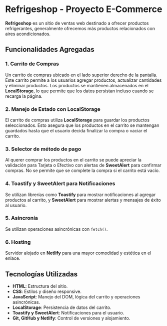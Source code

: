 # Refrigeshop - Proyecto E-Commerce

**Refrigeshop** es un sitio de ventas web destinado a ofrecer productos refrigerantes, generalmente ofrecemos más productos relacionados con aires acondicionados.

## Funcionalidades Agregadas

### 1. Carrito de Compras
Un carrito de compras ubicado en el lado superior derecho de la pantalla. Este carrito permite a los usuarios agregar productos, actualizar cantidades y eliminar productos. Los productos se mantienen almacenados en el **LocalStorage**, lo que permite que los datos persistan incluso cuando se recarga la página.

### 2. Manejo de Estado con LocalStorage
El carrito de compras utiliza **LocalStorage** para guardar los productos seleccionados. Esto asegura que los productos en el carrito se mantengan guardados hasta que el usuario decida finalizar la compra o vaciar el carrito.

### 3. Selector de método de pago
Al querer comprar los productos en el carrito se puede apreciar la validación para Tarjeta o Efectivo con alertas de **SweetAlert** para confirmar compras. No se permite que se complete la compra si el carrito está vacío.

### 4. Toastify y SweetAlert para Notificaciones
Se utilizan librerías como **Toastify** para mostrar notificaciones al agregar productos al carrito, y **SweetAlert** para mostrar alertas y mensajes de éxito al usuario.

### 5. Asincronía
Se utilizan operaciones asincrónicas con `fetch()`.

### 6. Hosting
Servidor alojado en **Netlify** para una mayor comodidad y estética en el enlace.

## Tecnologías Utilizadas

- **HTML**: Estructura del sitio.
- **CSS**: Estilos y diseño responsive.
- **JavaScript**: Manejo del DOM, lógica del carrito y operaciones asincrónicas.
- **LocalStorage**: Persistencia de datos del carrito.
- **Toastify y SweetAlert**: Notificaciones para el usuario.
- **Git, GitHub y Netlify**: Control de versiones y alojamiento.
